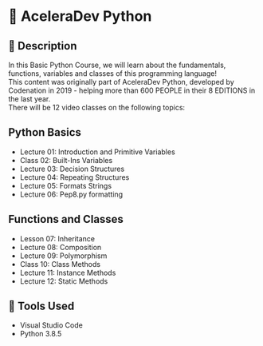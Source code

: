 # :rocket: AceleraDev Python
## :page_facing_up: Description
In this Basic Python Course, we will learn about the fundamentals, functions, variables and classes of this programming language! <br>
This content was originally part of AceleraDev Python, developed by Codenation in 2019 - helping more than 600 PEOPLE in their 8 EDITIONS in the last year. <br>
There will be 12 video classes on the following topics:

## Python Basics
- Lecture 01: Introduction and Primitive Variables
- Class 02: Built-Ins Variables
- Lecture 03: Decision Structures
- Lecture 04: Repeating Structures
- Lecture 05: Formats Strings
- Lecture 06: Pep8.py formatting

## Functions and Classes
- Lesson 07: Inheritance
- Lecture 08: Composition
- Lecture 09: Polymorphism
- Class 10: Class Methods
- Lecture 11: Instance Methods
- Lecture 12: Static Methods

## :toolbox: Tools Used
- Visual Studio Code
- Python 3.8.5
